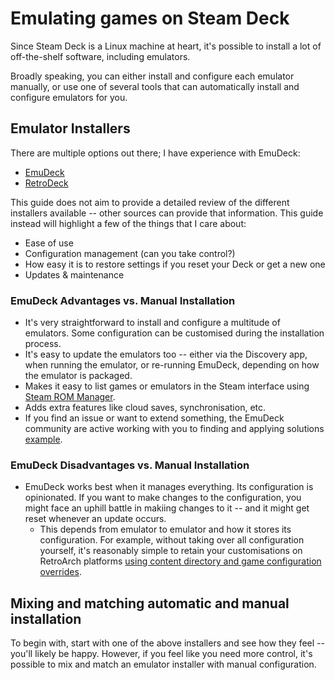 # Emulating games on Steam Deck

Since Steam Deck is a Linux machine at heart, it's possible to install a lot of off-the-shelf software, including emulators.

Broadly speaking, you can either install and configure each emulator manually, or use one of several tools that can automatically install and configure emulators for you.

## Emulator Installers

There are multiple options out there; I have experience with EmuDeck:

- [EmuDeck](https://www.emudeck.com/)
- [RetroDeck](https://retrodeck.net/)

This guide does not aim to provide a detailed review of the different installers available -- other sources can provide that information.
This guide instead will highlight a few of the things that I care about:

- Ease of use
- Configuration management (can you take control?)
- How easy it is to restore settings if you reset your Deck or get a new one
- Updates & maintenance

### EmuDeck Advantages vs. Manual Installation

- It's very straightforward to install and configure a multitude of emulators. Some configuration can be customised during the installation process.
- It's easy to update the emulators too -- either via the Discovery app, when running the emulator, or re-running EmuDeck, depending on how the emulator is packaged.
- Makes it easy to list games or emulators in the Steam interface using [Steam ROM Manager](https://steamgriddb.github.io/steam-rom-manager/).
- Adds extra features like cloud saves, synchronisation, etc.
- If you find an issue or want to extend something, the EmuDeck community are active working with you to finding and applying solutions [example](https://github.com/dragoonDorise/EmuDeck/pull/465).

### EmuDeck Disadvantages vs. Manual Installation

- EmuDeck works best when it manages everything. Its configuration is opinionated. If you want to make changes to the configuration, you might face an uphill battle in makiing changes to it -- and it might get reset whenever an update occurs.
    - This depends from emulator to emulator and how it stores its configuration. For example, without taking over all configuration yourself, it's reasonably simple to retain your customisations on RetroArch platforms [using content directory and game configuration overrides](https://docs.libretro.com/guides/overrides/).

## Mixing and matching automatic and manual installation

To begin with, start with one of the above installers and see how they feel -- you'll likely be happy.
However, if you feel like you need more control, it's possible to mix and match an emulator installer with manual configuration.
